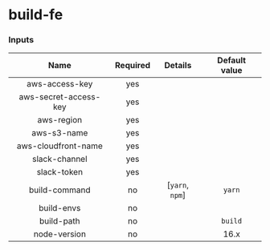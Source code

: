 # build-fe

### Inputs

| Name  | Required | Details | Default value |
| :---: | :------: | :-----: | :-----------: |
| aws-access-key | yes | | |
| aws-secret-access-key | yes | | |
| aws-region | yes | | |
| aws-s3-name | yes | | |
| aws-cloudfront-name | yes | | |
| slack-channel | yes | | |
| slack-token | yes | | |
| build-command | no | [`yarn`, `npm`] | `yarn` |
| build-envs | no | | |
| build-path | no | | `build` |
| node-version | no | | 16.x |
